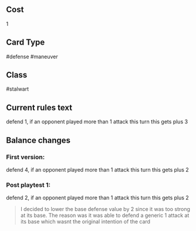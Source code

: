 ## Cost
1
## Card Type
#defense #maneuver 
## Class
#stalwart 
## Current rules text
defend 1, if an opponent played more than 1 attack this turn this gets plus 3
## Balance changes
### First version:
defend 4, if an opponent played more than 1 attack this turn this gets plus 2
### Post playtest 1:
defend 2, if an opponent played more than 1 attack this turn this gets plus 2
> I decided to lower the base defense value by 2 since it was too strong at its base. The reason was it was able to defend a generic 1 attack at its base which wasnt the original intention of the card

